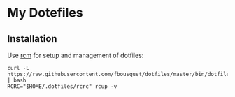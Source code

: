 # My Dotefiles

## Installation

Use [rcm](https://github.com/thoughtbot/rcm "thoughtbot/rcm · GitHub") for setup and management of dotfiles:

    curl -L https://raw.githubusercontent.com/fbousquet/dotfiles/master/bin/dotfiles | bash
    RCRC="$HOME/.dotfiles/rcrc" rcup -v
